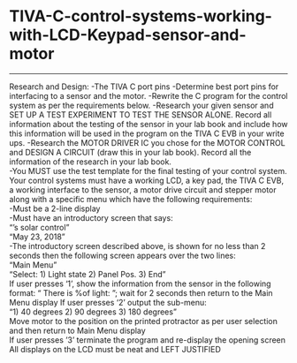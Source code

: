 # TIVA-C-control-systems-working-with-LCD-Keypad-sensor-and-motor

------------------

Research and Design:
-The TIVA C port pins
-Determine best port pins for interfacing to a sensor and the motor.
-Rewrite the C program for the control system as per the requirements below.
-Research your given sensor and SET UP A TEST EXPERIMENT TO TEST THE SENSOR ALONE.  Record all information about the testing of the sensor in your lab book and include how this information will be used in the program on the TIVA C EVB in your write ups.
-Research the MOTOR DRIVER IC you chose for the MOTOR CONTROL and DESIGN A CIRCUIT (draw this in your lab book).  Record all the information of the research in your lab book.<br/>
-You MUST use the test template for the final testing of your control system.
Your control systems must have a working LCD, a key pad, the TIVA C EVB, a working interface to the sensor, a motor drive circuit and stepper motor along with a specific menu which have the following requirements:<br/>
-Must be a 2-line display<br/>
-Must have an introductory screen that says: <br/>
“<your name>’s solar control”<br/>
“May 23, 2018”<br/>
-The introductory screen described above, is shown for no less than 2 seconds then the following screen appears over the two lines:<br/>
“Main Menu”<br/>
“Select: 1) Light state   2) Panel Pos. 3) End”<br/>
If user presses ‘1’, show the information from the sensor in the following format:  “ There is <sensor output>%of light: ”; wait for 2 seconds then return to the Main Menu display
If user presses ‘2’ output the sub-menu:<br/>
“1) 40 degrees   2) 90 degrees 3) 180 degrees”<br/>
Move motor to the position on the printed protractor as per user selection and then return to Main Menu display <br/>
If user presses ’3’ terminate the program and re-display the opening screen<br/>
All displays on the LCD must be neat and LEFT JUSTIFIED<br/>
 
